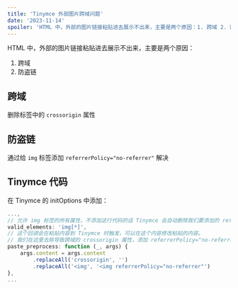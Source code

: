 ```yaml
---
title: 'Tinymce 外部图片跨域问题'
date: '2023-11-14'
spoiler: 'HTML 中，外部的图片链接粘贴进去展示不出来，主要是两个原因：1. 跨域 2. 防盗链...'
---
```


HTML 中，外部的图片链接粘贴进去展示不出来，主要是两个原因：

1. 跨域
2. 防盗链

## 跨域

删除标签中的 `crossorigin` 属性

## 防盗链

通过给 `img` 标签添加 `referrerPolicy="no-referrer"` 解决

## Tinymce 代码

在 Tinymce 的 initOptions 中添加：

```js
...,
// 允许 img 标签的所有属性，不添加这行代码的话 Tinymce 会自动删除我们要添加的 referrerPolicy 属性
valid_elements: 'img[*]',
// 这个回调会在粘贴内容到 Tinymce 时触发，可以在这个内容修改粘贴的内容。
// 我们在这里去除导致跨域的 crossorigin 属性，添加 referrerPolicy="no-referrer"
paste_preprocess: function (_, args) {
    args.content = args.content
        .replaceAll('crossorigin', '')
        .replaceAll('<img', '<img referrerPolicy="no-referrer"')
},
...
```

